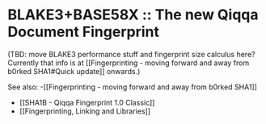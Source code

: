 # BLAKE3+BASE58X :: The new Qiqqa Document Fingerprint

(TBD: move BLAKE3 performance stuff and fingerprint size calculus here? Currently that info is at [[Fingerprinting - moving forward and away from b0rked SHA1#Quick update]] onwards.) 

See also:
-[[Fingerprinting - moving forward and away from b0rked SHA1]]
- [[SHA1B - Qiqqa Fingerprint 1.0 Classic]]
- [[Fingerprinting, Linking and Libraries]]